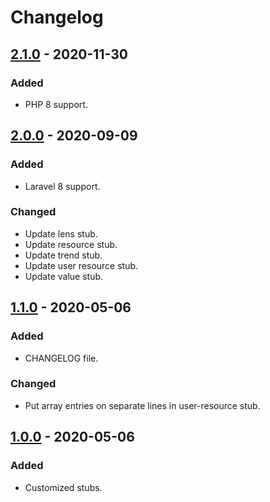 # Changelog

## [2.1.0] - 2020-11-30

### Added

- PHP 8 support.

## [2.0.0] - 2020-09-09

### Added

- Laravel 8 support.

### Changed

- Update lens stub.
- Update resource stub.
- Update trend stub.
- Update user resource stub.
- Update value stub.

## [1.1.0] - 2020-05-06

### Added

- CHANGELOG file.

### Changed

- Put array entries on separate lines in user-resource stub.

## [1.0.0] - 2020-05-06

### Added

- Customized stubs.

[2.1.0]: https://github.com/zepfietje/laravel-nova-stubs/releases/tag/2.1.0
[2.0.0]: https://github.com/zepfietje/laravel-nova-stubs/releases/tag/2.0.0
[1.1.0]: https://github.com/zepfietje/laravel-nova-stubs/releases/tag/1.1.0
[1.0.0]: https://github.com/zepfietje/laravel-nova-stubs/releases/tag/1.0.0
